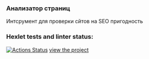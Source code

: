 <h3>Анализатор страниц</h3>
Интсрумент для проверки сйтов на SEO пригодность


### Hexlet tests and linter status:
[![Actions Status](https://github.com/JavaQuaker/java-project-72/actions/workflows/hexlet-check.yml/badge.svg)](https://github.com/JavaQuaker/java-project-72/actions)
[view the project](https://java-project-72-8ytc.onrender.com)
